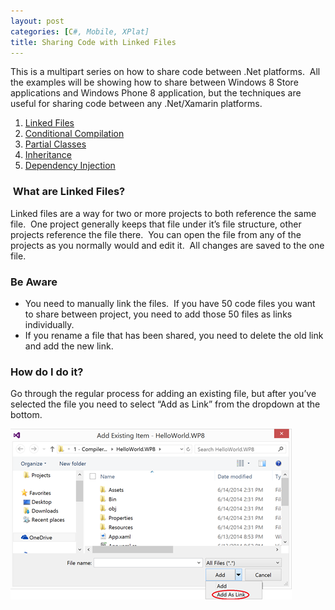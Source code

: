 ```yaml
---
layout: post
categories: [C#, Mobile, XPlat]
title: Sharing Code with Linked Files
---
```

This is a multipart series on how to share code between .Net platforms.  All the examples will be showing how to share between Windows 8 Store applications and Windows Phone 8 application, but the techniques are useful for sharing code between any .Net/Xamarin platforms.
<ol>
	<li><a href="/2014/08/linked-files/">Linked Files</a></li>
	<li><a href="/2014/08/conditional-compilation/">Conditional Compilation</a></li>
	<li><a href="/2014/10/partial-classes/">Partial Classes</a></li>
	<li><a href="/2014/10/sharing-code-with-inheritance/">Inheritance</a></li>
	<li><a href="/2014/10/sharing-code-with-dependency-injection/">Dependency Injection</a></li>
</ol>
<h3> What are Linked Files?</h3>
Linked files are a way for two or more projects to both reference the same file.  One project generally keeps that file under it’s file structure, other projects reference the file there.  You can open the file from any of the projects as you normally would and edit it.  All changes are saved to the one file.
<!--more-->

<h3>Be Aware</h3>
<ul>
	<li>You need to manually link the files.  If you have 50 code files you want to share between project, you need to add those 50 files as links individually.</li>
	<li>If you rename a file that has been shared, you need to delete the old link and add the new link.</li>
</ul>
<h3>How do I do it?</h3>
Go through the regular process for adding an existing file, but after you’ve selected the file you need to select “Add as Link” from the dropdown at the bottom.

![add existing item dialog](/img/2015/linkfiles.png)
